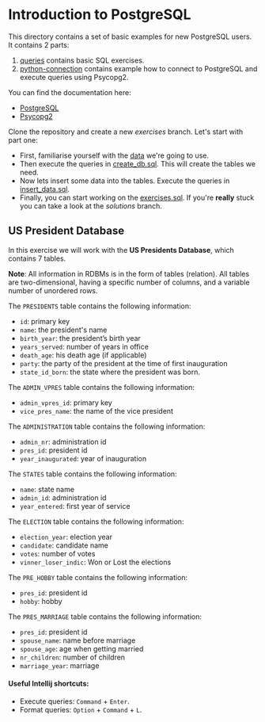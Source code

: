 # Introduction to PostgreSQL

This directory contains a set of basic examples for new PostgreSQL users. It contains 2 parts:

1. [queries](https://github.com/Dzvezdana/introduction-to-postgresql/blob/master/queries) contains basic SQL exercises.
2. [python-connection](https://github.com/Dzvezdana/introduction-to-postgresql/blob/master/python-connection) contains
example how to connect to PostgreSQL and execute queries using Psycopg2.

You can find the documentation here:

* [PostgreSQL](https://www.postgresql.org/docs/9.4/index.html)
* [Psycopg2](http://initd.org/psycopg/docs/)

Clone the repository and create a new *exercises* branch. Let's start with part one:

* First, familiarise yourself with the [data](#US-President-Database) we're going to use.
* Then execute the queries in [create_db.sql](https://github.com/Dzvezdana/introduction-to-postgresql/blob/master/queries/create_dbs.sql). 
This will create the tables we need.
* Now lets insert some data into the tables. Execute the queries in [insert_data.sql](https://github.com/Dzvezdana/introduction-to-postgresql/blob/master/queries/insert_data.sql).
* Finally, you can start working on the [exercises.sql](https://github.com/Dzvezdana/introduction-to-postgresql/blob/master/queries/exercises.sql).
 If you're **really** stuck you can take a look at the *solutions* branch.

## US President Database
In this exercise we will work with the **US Presidents Database**, which contains 7 tables. 

**Note**: All information in RDBMs is in the form of tables (relation). All tables are two-dimensional, having a specific 
number of columns, and a variable number of unordered rows. 

The `PRESIDENTS` table contains the following information:

* `id`: primary key
* `name`: the president's name
* `birth_year`: the president’s birth year
* `years_served`: number of years in office
* `death_age`: his death age (if applicable)
* `party`: the party of the president at the time of first inauguration
* `state_id_born`: the state where the president was born.

The `ADMIN_VPRES` table contains the following information:

* `admin_vpres_id`: primary key
* `vice_pres_name`: the name of the vice president

The `ADMINISTRATION` table contains the following information:

* `admin_nr`: administration id
* `pres_id`: president id
* `year_inaugurated`: year of inauguration
   

The `STATES` table contains the following information:

* `name`: state name
* `admin_id`: administration id
* `year_entered`: first year of service

The `ELECTION` table contains the following information:

* `election_year`: election year
* `candidate`: candidate name
* `votes`: number of votes
* `vinner_loser_indic`: Won or Lost the elections

The `PRE_HOBBY` table contains the following information:

* `pres_id`: president id
* `hobby`: hobby

The `PRES_MARRIAGE` table contains the following information:

* `pres_id`: president id
* `spouse_name`: name before marriage
* `spouse_age`: age when getting married
* `nr_children`: number of children
* `marriage_year`: marriage 


#### Useful Intellij shortcuts:
    
* Execute queries: `Command` + `Enter`.
* Format queries: `Option` + `Command` + `L`.

